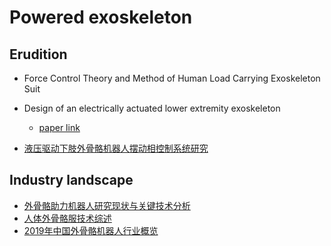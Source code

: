 # Powered exoskeleton
## Erudition
- Force Control Theory and Method of Human Load Carrying Exoskeleton Suit
- Design of an electrically actuated lower extremity exoskeleton
  - [paper link](https://bleex.me.berkeley.edu/wp-content/uploads/hel-media/Publication/Elexo.pdf)

- [液压驱动下肢外骨骼机器人摆动相控制系统研究](https://engineering.purdue.edu/~byao/Thesis/%E5%8D%9A%E5%A3%AB%E8%AE%BA%E6%96%87_%E9%9D%B3%E5%85%B4%E6%9D%A5_ZJU17.pdf)

## Industry landscape
- [外骨骼助力机器人研究现状与关键技术分析](http://scbg.qks.cqut.edu.cn/download.aspx?type=paper&id=6740)
- [人体外骨骼服技术综述](http://www.jsjkx.com/CN/article/openArticlePDF.jsp?id=2819)
- [2019年中国外骨骼机器人行业概览](https://pdf.dfcfw.com/pdf/H3_AP202009101410078056_1.pdf?1599744044000.pdf)